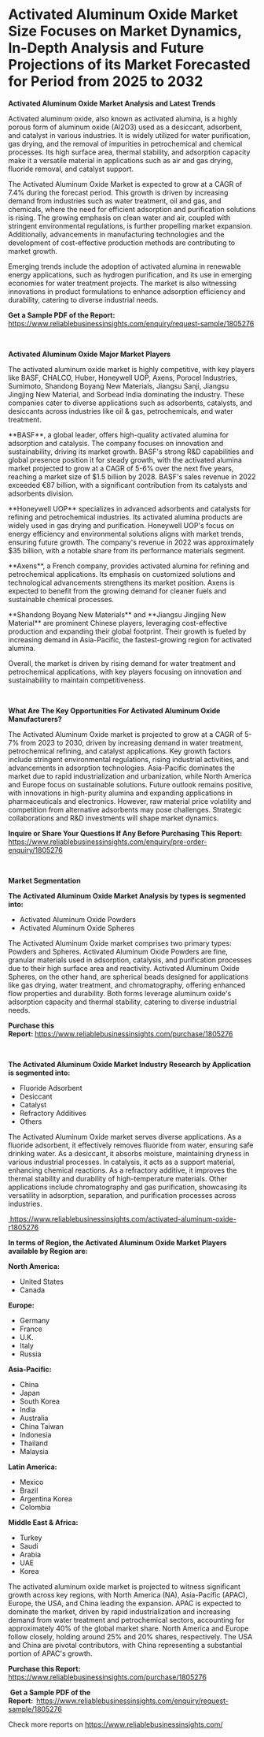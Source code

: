 <p><h1>Activated Aluminum Oxide Market Size Focuses on Market Dynamics, In-Depth Analysis and Future Projections of its Market Forecasted for Period from 2025 to 2032</h1></p><p><strong>Activated Aluminum Oxide Market Analysis and Latest Trends</strong></p>
<p><p>Activated aluminum oxide, also known as activated alumina, is a highly porous form of aluminum oxide (Al2O3) used as a desiccant, adsorbent, and catalyst in various industries. It is widely utilized for water purification, gas drying, and the removal of impurities in petrochemical and chemical processes. Its high surface area, thermal stability, and adsorption capacity make it a versatile material in applications such as air and gas drying, fluoride removal, and catalyst support.</p><p>The Activated Aluminum Oxide Market is expected to grow at a CAGR of 7.4% during the forecast period. This growth is driven by increasing demand from industries such as water treatment, oil and gas, and chemicals, where the need for efficient adsorption and purification solutions is rising. The growing emphasis on clean water and air, coupled with stringent environmental regulations, is further propelling market expansion. Additionally, advancements in manufacturing technologies and the development of cost-effective production methods are contributing to market growth.</p><p>Emerging trends include the adoption of activated alumina in renewable energy applications, such as hydrogen purification, and its use in emerging economies for water treatment projects. The market is also witnessing innovations in product formulations to enhance adsorption efficiency and durability, catering to diverse industrial needs.</p></p>
<p><strong>Get a Sample PDF of the Report:&nbsp;</strong> <a href="https://www.reliablebusinessinsights.com/enquiry/request-sample/1805276?utm_campaign=101&utm_medium=2&utm_source=Github&utm_content=ia&utm_term=25012025&utm_id=activated-aluminum-oxide">https://www.reliablebusinessinsights.com/enquiry/request-sample/1805276</a></p>
<p>&nbsp;</p>
<p><strong>Activated Aluminum Oxide Major Market Players</strong></p>
<p><p>The activated aluminum oxide market is highly competitive, with key players like BASF, CHALCO, Huber, Honeywell UOP, Axens, Porocel Industries, Sumimoto, Shandong Boyang New Materials, Jiangsu Sanji, Jiangsu Jingjing New Material, and Sorbead India dominating the industry. These companies cater to diverse applications such as adsorbents, catalysts, and desiccants across industries like oil & gas, petrochemicals, and water treatment.</p><p>**BASF**, a global leader, offers high-quality activated alumina for adsorption and catalysis. The company focuses on innovation and sustainability, driving its market growth. BASF's strong R&D capabilities and global presence position it for steady growth, with the activated alumina market projected to grow at a CAGR of 5-6% over the next five years, reaching a market size of $1.5 billion by 2028. BASF's sales revenue in 2022 exceeded €87 billion, with a significant contribution from its catalysts and adsorbents division.</p><p>**Honeywell UOP** specializes in advanced adsorbents and catalysts for refining and petrochemical industries. Its activated alumina products are widely used in gas drying and purification. Honeywell UOP's focus on energy efficiency and environmental solutions aligns with market trends, ensuring future growth. The company's revenue in 2022 was approximately $35 billion, with a notable share from its performance materials segment.</p><p>**Axens**, a French company, provides activated alumina for refining and petrochemical applications. Its emphasis on customized solutions and technological advancements strengthens its market position. Axens is expected to benefit from the growing demand for cleaner fuels and sustainable chemical processes.</p><p>**Shandong Boyang New Materials** and **Jiangsu Jingjing New Material** are prominent Chinese players, leveraging cost-effective production and expanding their global footprint. Their growth is fueled by increasing demand in Asia-Pacific, the fastest-growing region for activated alumina.</p><p>Overall, the market is driven by rising demand for water treatment and petrochemical applications, with key players focusing on innovation and sustainability to maintain competitiveness.</p></p>
<p>&nbsp;</p>
<p><strong>What Are The Key Opportunities For Activated Aluminum Oxide Manufacturers?</strong></p>
<p><p>The Activated Aluminum Oxide market is projected to grow at a CAGR of 5-7% from 2023 to 2030, driven by increasing demand in water treatment, petrochemical refining, and catalyst applications. Key growth factors include stringent environmental regulations, rising industrial activities, and advancements in adsorption technologies. Asia-Pacific dominates the market due to rapid industrialization and urbanization, while North America and Europe focus on sustainable solutions. Future outlook remains positive, with innovations in high-purity alumina and expanding applications in pharmaceuticals and electronics. However, raw material price volatility and competition from alternative adsorbents may pose challenges. Strategic collaborations and R&D investments will shape market dynamics.</p></p>
<p><strong>Inquire or Share Your Questions If Any Before Purchasing This Report:</strong> <a href="https://www.reliablebusinessinsights.com/enquiry/pre-order-enquiry/1805276?utm_campaign=101&utm_medium=2&utm_source=Github&utm_content=ia&utm_term=25012025&utm_id=activated-aluminum-oxide">https://www.reliablebusinessinsights.com/enquiry/pre-order-enquiry/1805276</a></p>
<p>&nbsp;</p>
<p><strong>Market Segmentation</strong></p>
<p><strong>The Activated Aluminum Oxide Market Analysis by types is segmented into:</strong></p>
<p><ul><li>Activated Aluminum Oxide Powders</li><li>Activated Aluminum Oxide Spheres</li></ul></p>
<p><p>The Activated Aluminum Oxide market comprises two primary types: Powders and Spheres. Activated Aluminum Oxide Powders are fine, granular materials used in adsorption, catalysis, and purification processes due to their high surface area and reactivity. Activated Aluminum Oxide Spheres, on the other hand, are spherical beads designed for applications like gas drying, water treatment, and chromatography, offering enhanced flow properties and durability. Both forms leverage aluminum oxide's adsorption capacity and thermal stability, catering to diverse industrial needs.</p></p>
<p><strong>Purchase this Report:&nbsp;</strong><a href="https://www.reliablebusinessinsights.com/purchase/1805276?utm_campaign=101&utm_medium=2&utm_source=Github&utm_content=ia&utm_term=25012025&utm_id=activated-aluminum-oxide">https://www.reliablebusinessinsights.com/purchase/1805276</a></p>
<p>&nbsp;</p>
<p><strong>The Activated Aluminum Oxide Market Industry Research by Application is segmented into:</strong></p>
<p><ul><li>Fluoride Adsorbent</li><li>Desiccant</li><li>Catalyst</li><li>Refractory Additives</li><li>Others</li></ul></p>
<p><p>The Activated Aluminum Oxide market serves diverse applications. As a fluoride adsorbent, it effectively removes fluoride from water, ensuring safe drinking water. As a desiccant, it absorbs moisture, maintaining dryness in various industrial processes. In catalysis, it acts as a support material, enhancing chemical reactions. As a refractory additive, it improves the thermal stability and durability of high-temperature materials. Other applications include chromatography and gas purification, showcasing its versatility in adsorption, separation, and purification processes across industries.</p></p>
<p><a href="https://www.reliablebusinessinsights.com/activated-aluminum-oxide-r1805276?utm_campaign=101&utm_medium=2&utm_source=Github&utm_content=ia&utm_term=25012025&utm_id=activated-aluminum-oxide">&nbsp;https://www.reliablebusinessinsights.com/activated-aluminum-oxide-r1805276</a></p>
<p><strong>In terms of Region, the Activated Aluminum Oxide Market Players available by Region are:</strong></p>
<p>
    <p> <strong> North America: </strong>
        <ul>
            <li>United States</li>
            <li>Canada</li>
        </ul>
        </p> 
    <p> <strong> Europe: </strong>
        <ul>
            <li>Germany</li>
            <li>France</li>
            <li>U.K.</li>
            <li>Italy</li>
            <li>Russia</li>
        </ul>
        </p> 
    <p> <strong> Asia-Pacific: </strong>
        <ul>
            <li>China</li>
            <li>Japan</li>
            <li>South Korea</li>
            <li>India</li>
            <li>Australia</li>
            <li>China Taiwan</li>
            <li>Indonesia</li>
            <li>Thailand</li>
            <li>Malaysia</li>
        </ul>
        </p> 
    <p> <strong> Latin America: </strong>
        <ul>
            <li>Mexico</li>
            <li>Brazil</li>
            <li>Argentina Korea</li>
            <li>Colombia</li>
        </ul>
        </p> 
    <p> <strong> Middle East & Africa: </strong>
        <ul>
            <li>Turkey</li>
            <li>Saudi</li>
            <li>Arabia</li>
            <li>UAE</li>
            <li>Korea</li>
        </ul>
    </p>
    </p>
<p><p>The activated aluminum oxide market is projected to witness significant growth across key regions, with North America (NA), Asia-Pacific (APAC), Europe, the USA, and China leading the expansion. APAC is expected to dominate the market, driven by rapid industrialization and increasing demand from water treatment and petrochemical sectors, accounting for approximately 40% of the global market share. North America and Europe follow closely, holding around 25% and 20% shares, respectively. The USA and China are pivotal contributors, with China representing a substantial portion of APAC's growth.</p></p>
<p><strong>Purchase this Report: </strong><a href="https://www.reliablebusinessinsights.com/purchase/1805276?utm_campaign=101&utm_medium=2&utm_source=Github&utm_content=ia&utm_term=25012025&utm_id=activated-aluminum-oxide">https://www.reliablebusinessinsights.com/purchase/1805276</a></p>
<p>&nbsp;<strong>Get a Sample PDF of the Report:&nbsp;&nbsp;</strong><a href="https://www.reliablebusinessinsights.com/enquiry/request-sample/1805276?utm_campaign=101&utm_medium=2&utm_source=Github&utm_content=ia&utm_term=25012025&utm_id=activated-aluminum-oxide">https://www.reliablebusinessinsights.com/enquiry/request-sample/1805276</a></p>
<p><strong></strong></p>
<p>Check more reports on <a href="https://www.reliablebusinessinsights.com/?utm_campaign=101&utm_medium=2&utm_source=Github&utm_content=ia&utm_term=25012025&utm_id=activated-aluminum-oxide">https://www.reliablebusinessinsights.com/</a></p>